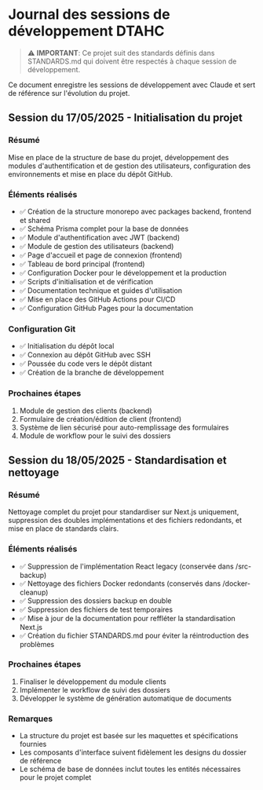 # Journal des sessions de développement DTAHC

> ⚠️ **IMPORTANT**: Ce projet suit des standards définis dans STANDARDS.md qui doivent être respectés à chaque session de développement.

Ce document enregistre les sessions de développement avec Claude et sert de référence sur l'évolution du projet.

## Session du 17/05/2025 - Initialisation du projet

### Résumé
Mise en place de la structure de base du projet, développement des modules d'authentification et de gestion des utilisateurs, configuration des environnements et mise en place du dépôt GitHub.

### Éléments réalisés
- ✅ Création de la structure monorepo avec packages backend, frontend et shared
- ✅ Schéma Prisma complet pour la base de données
- ✅ Module d'authentification avec JWT (backend)
- ✅ Module de gestion des utilisateurs (backend)
- ✅ Page d'accueil et page de connexion (frontend)
- ✅ Tableau de bord principal (frontend)
- ✅ Configuration Docker pour le développement et la production
- ✅ Scripts d'initialisation et de vérification
- ✅ Documentation technique et guides d'utilisation
- ✅ Mise en place des GitHub Actions pour CI/CD
- ✅ Configuration GitHub Pages pour la documentation

### Configuration Git
- ✅ Initialisation du dépôt local
- ✅ Connexion au dépôt GitHub avec SSH
- ✅ Poussée du code vers le dépôt distant
- ✅ Création de la branche de développement

### Prochaines étapes
1. Module de gestion des clients (backend)
2. Formulaire de création/édition de client (frontend)
3. Système de lien sécurisé pour auto-remplissage des formulaires
4. Module de workflow pour le suivi des dossiers

## Session du 18/05/2025 - Standardisation et nettoyage

### Résumé
Nettoyage complet du projet pour standardiser sur Next.js uniquement, suppression des doubles implémentations et des fichiers redondants, et mise en place de standards clairs.

### Éléments réalisés
- ✅ Suppression de l'implémentation React legacy (conservée dans /src-backup)
- ✅ Nettoyage des fichiers Docker redondants (conservés dans /docker-cleanup)
- ✅ Suppression des dossiers backup en double
- ✅ Suppression des fichiers de test temporaires
- ✅ Mise à jour de la documentation pour reffléter la standardisation Next.js
- ✅ Création du fichier STANDARDS.md pour éviter la réintroduction des problèmes

### Prochaines étapes
1. Finaliser le développement du module clients
2. Implémenter le workflow de suivi des dossiers
3. Développer le système de génération automatique de documents

### Remarques
- La structure du projet est basée sur les maquettes et spécifications fournies
- Les composants d'interface suivent fidèlement les designs du dossier de référence
- Le schéma de base de données inclut toutes les entités nécessaires pour le projet complet